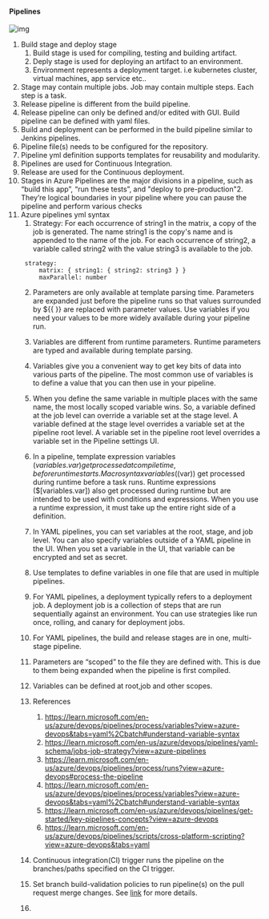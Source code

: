 #### Pipelines
![img](https://learn.microsoft.com/en-us/azure/devops/pipelines/get-started/media/key-concepts-overview.svg?view=azure-devops)
1. Build stage and deploy stage
   1. Build stage is used for compiling, testing and building artifact.
   2. Deply stage is used for deploying an artifact to an environment.
   3. Environment represents a deployment target. i.e kubernetes cluster, virtual machines, app service etc..
2. Stage may contain multiple jobs. Job may contain multiple steps. Each step is a task.
3. Release pipeline is different from the build pipeline.
4. Release pipeline can only be defined and/or edited with GUI. Build pipeline can be defined with yaml files.
5. Build and deployment can be performed in the build pipeline similar to Jenkins pipelines.
6. Pipeline file(s) needs to be configured for the repository.
7. Pipeline yml definition supports templates for reusability and modularity.
8. Pipelines are used for Continuous Integration.
9. Release are used for the Continuous deployment.
10. Stages in Azure Pipelines are the major divisions in a pipeline, such as “build this app”, “run these tests”, and "deploy to pre-production"2. They’re logical boundaries in your pipeline where you can pause the pipeline and perform various checks
11. Azure pipelines yml syntax
    1. Strategy: For each occurrence of string1 in the matrix, a copy of the job is generated. The name string1 is the copy's name and is appended to the name of the job. For each occurrence of string2, a variable called string2 with the value string3 is available to the job.
      ```
       strategy:
           matrix: { string1: { string2: string3 } }
           maxParallel: number
       ```
    2. Parameters are only available at template parsing time. Parameters are expanded just before the pipeline runs so that values surrounded by ${{ }} are replaced with parameter values. Use variables if you need your values to be more widely available during your pipeline run.
    3. Variables are different from runtime parameters. Runtime parameters are typed and available during template parsing.
    4. Variables give you a convenient way to get key bits of data into various parts of the pipeline. The most common use of variables is to define a value that you can then use in your pipeline.
    5. When you define the same variable in multiple places with the same name, the most locally scoped variable wins. So, a variable defined at the job level can override a variable set at the stage level. A variable defined at the stage level overrides a variable set at the pipeline root level. A variable set in the pipeline root level overrides a variable set in the Pipeline settings UI.
    6. In a pipeline, template expression variables (${{ variables.var }}) get processed at compile time, before runtime starts. Macro syntax variables ($(var)) get processed during runtime before a task runs. Runtime expressions ($[variables.var]) also get processed during runtime but are intended to be used with conditions and expressions. When you use a runtime expression, it must take up the entire right side of a definition.
    7. In YAML pipelines, you can set variables at the root, stage, and job level. You can also specify variables outside of a YAML pipeline in the UI. When you set a variable in the UI, that variable can be encrypted and set as secret.
    8. Use templates to define variables in one file that are used in multiple pipelines.
    9. For YAML pipelines, a deployment typically refers to a deployment job. A deployment job is a collection of steps that are run sequentially against an environment. You can use strategies like run once, rolling, and canary for deployment jobs.
    10. For YAML pipelines, the build and release stages are in one, multi-stage pipeline.
    11. Parameters are “scoped” to the file they are defined with. This is due to them being expanded when the pipeline is first compiled.
    12. Variables can be defined at root,job and other scopes.
    13. References
          1. https://learn.microsoft.com/en-us/azure/devops/pipelines/process/variables?view=azure-devops&tabs=yaml%2Cbatch#understand-variable-syntax
          2. https://learn.microsoft.com/en-us/azure/devops/pipelines/yaml-schema/jobs-job-strategy?view=azure-pipelines
          3. https://learn.microsoft.com/en-us/azure/devops/pipelines/process/runs?view=azure-devops#process-the-pipeline
          4. https://learn.microsoft.com/en-us/azure/devops/pipelines/process/variables?view=azure-devops&tabs=yaml%2Cbatch#understand-variable-syntax
          5. https://learn.microsoft.com/en-us/azure/devops/pipelines/get-started/key-pipelines-concepts?view=azure-devops
          6. https://learn.microsoft.com/en-us/azure/devops/pipelines/scripts/cross-platform-scripting?view=azure-devops&tabs=yaml
   
      14. Continuous integration(CI) trigger runs the pipeline on the branches/paths specified on the CI trigger.
      15. Set branch build-validation policies to run pipeline(s) on the pull request merge changes. See [link](https://learn.microsoft.com/en-us/azure/devops/repos/git/branch-policies?view=azure-devops&tabs=browser#build-validation ) for more details.
      16. 

       
